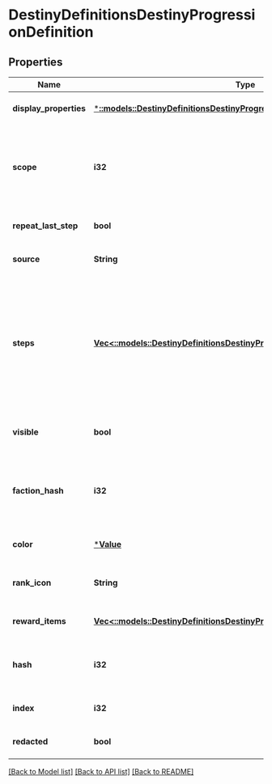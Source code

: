 # DestinyDefinitionsDestinyProgressionDefinition

## Properties
Name | Type | Description | Notes
------------ | ------------- | ------------- | -------------
**display_properties** | [***::models::DestinyDefinitionsDestinyProgressionDisplayPropertiesDefinition**](Destiny.Definitions.DestinyProgressionDisplayPropertiesDefinition.md) |  | [optional] [default to null]
**scope** | **i32** | The \&quot;Scope\&quot; of the progression indicates the source of the progression&#39;s live data.  See the DestinyProgressionScope enum for more info: but essentially, a Progression can either be backed by a stored value, or it can be a calculated derivative of other values. | [optional] [default to null]
**repeat_last_step** | **bool** | If this is True, then the progression doesn&#39;t have a maximum level. | [optional] [default to null]
**source** | **String** | If there&#39;s a description of how to earn this progression in the local config, this will be that localized description. | [optional] [default to null]
**steps** | [**Vec<::models::DestinyDefinitionsDestinyProgressionStepDefinition>**](Destiny.Definitions.DestinyProgressionStepDefinition.md) | Progressions are divided into Steps, which roughly equate to \&quot;Levels\&quot; in the traditional sense of a Progression. Notably, the last step can be repeated indefinitely if repeatLastStep is true, meaning that the calculation for your level is not as simple as comparing your current progress to the max progress of the steps.   These and more calculations are done for you if you grab live character progression data, such as in the DestinyCharacterProgressionComponent. | [optional] [default to null]
**visible** | **bool** | If true, the Progression is something worth showing to users.  If false, BNet isn&#39;t going to show it. But that doesn&#39;t mean you can&#39;t. We&#39;re all friends here. | [optional] [default to null]
**faction_hash** | **i32** | If the value exists, this is the hash identifier for the Faction that owns this Progression.  This is purely for convenience, if you&#39;re looking at a progression and want to know if and who it&#39;s related to in terms of Faction Reputation. | [optional] [default to null]
**color** | [***Value**](Value.md) | The #RGB string value for the color related to this progression, if there is one. | [optional] [default to null]
**rank_icon** | **String** | For progressions that have it, this is the rank icon we use in the Companion, displayed above the progressions&#39; rank value. | [optional] [default to null]
**reward_items** | [**Vec<::models::DestinyDefinitionsDestinyProgressionRewardItemQuantity>**](Destiny.Definitions.DestinyProgressionRewardItemQuantity.md) |  | [optional] [default to null]
**hash** | **i32** | The unique identifier for this entity. Guaranteed to be unique for the type of entity, but not globally.  When entities refer to each other in Destiny content, it is this hash that they are referring to. | [optional] [default to null]
**index** | **i32** | The index of the entity as it was found in the investment tables. | [optional] [default to null]
**redacted** | **bool** | If this is true, then there is an entity with this identifier/type combination, but BNet is not yet allowed to show it. Sorry! | [optional] [default to null]

[[Back to Model list]](../README.md#documentation-for-models) [[Back to API list]](../README.md#documentation-for-api-endpoints) [[Back to README]](../README.md)


